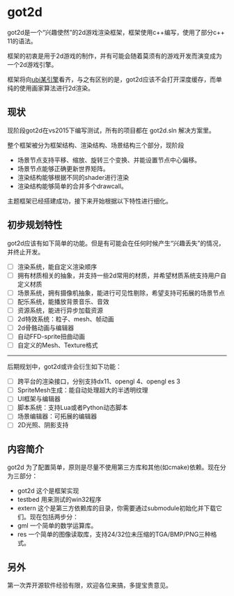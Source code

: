 # got2d

got2d是一个“兴趣使然”的2d游戏渲染框架，框架使用c++编写，使用了部分c++ 11的语法。

框架的初衷是用于2d游戏的制作，并有可能会随着莫须有的游戏开发而演变成为一个2d游戏引擎。

框架将向[ubi某引擎](http://www.bilibili.com/video/av1505190/)看齐，与之有区别的是，got2d应该不会打开深度缓存，而单纯的使用画家算法进行2d渲染。

## 现状

现阶段got2d在vs2015下编写测试，所有的项目都在 got2d.sln 解决方案里。

整个框架被分为框架结构、渲染结构、场景结构三个部分，现阶段

* 场景节点支持平移、缩放、旋转三个变换、并能设置节点中心偏移。
* 场景节点能够正确更新世界矩阵。
* 渲染结构能够根据不同的shader进行渲染
* 渲染结构能够简单的合并多个drawcall。

主题框架已经搭建成功，接下来开始根据以下特性进行细化。

## 初步规划特性

got2d应该有如下简单的功能。但是有可能会在任何时候产生“兴趣丢失”的情况，并终止开发。

- [ ] 渲染系统，能自定义渲染顺序
- [ ] 拥有材质相关的抽象，并支持一些2d常用的材质，并希望材质系统支持用户自定义材质
- [ ] 场景系统，拥有摄像机抽象，能进行可见性剔除，希望支持可拓展的场景节点
- [ ] 配乐系统，能播放背景音乐、音效
- [ ] 资源系统，能进行异步加载资源
- [ ] 2d特效系统：粒子、mesh、帧动画
- [ ] 2d骨骼动画与编辑器
- [ ] 自动FFD-sprite扭曲动画
- [ ] 自定义的Mesh、Texture格式

- - -

后期规划中，got2d或许会衍生如下功能：

- [ ] 跨平台的渲染接口，分别支持dx11、opengl 4、opengl es 3
- [ ] SpriteMesh生成：能自动处理超大的半透明纹理
- [ ] UI框架与编辑器
- [ ] 脚本系统：支持Lua或者Python动态脚本
- [ ] 场景编辑器：可拓展的编辑器
- [ ] 2D光照、阴影支持

## 内容简介

got2d 为了配置简单，原则是尽量不使用第三方库和其他(如cmake)依赖。现在分为三部分：

* got2d 这个是框架实现
* testbed 用来测试的win32程序
* extern 这个是第三方依赖库的目录，你需要通过submodule初始化并下载它们。现在包括两步分：
 * gml 一个简单的数学运算库。
 * res 一个简单的图像读取库，支持24/32位未压缩的TGA/BMP/PNG三种格式。

## 另外

第一次弄开源软件经验有限，欢迎各位来搞，多提宝贵意见。

